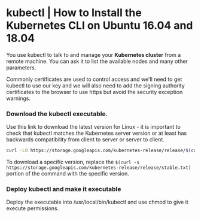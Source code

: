 
# kubectl | How to Install the Kubernetes CLI on Ubuntu 16.04 and 18.04

You use kubectl to talk to and manage your **Kubernetes cluster** from a remote machine. You can ask it to list the available nodes and many other parameters.

Commonly certificates are used to control access and we'll need to get kubectl to use our key and we will also need to add the signing authority certificates to the browser to use https but avoid the security exception warnings.

### Download the kubectl executable.

Use this link to download the latest version for Linux - it is important to check that kubectl matches the Kubernetes server version or at least has backwards compatibility from client to server or server to client.

``` bash
curl -LO https://storage.googleapis.com/kubernetes-release/release/$(curl -s https://storage.googleapis.com/kubernetes-release/release/stable.txt)/bin/linux/amd64/kubectl
```

To download a specific version, replace the `$(curl -s https://storage.googleapis.com/kubernetes-release/release/stable.txt)` portion of the command with the specific version.

### Deploy kubectl and make it executable

Deploy the executable into /usr/local/bin/kubectl and use chmod to give it execute permissions.

